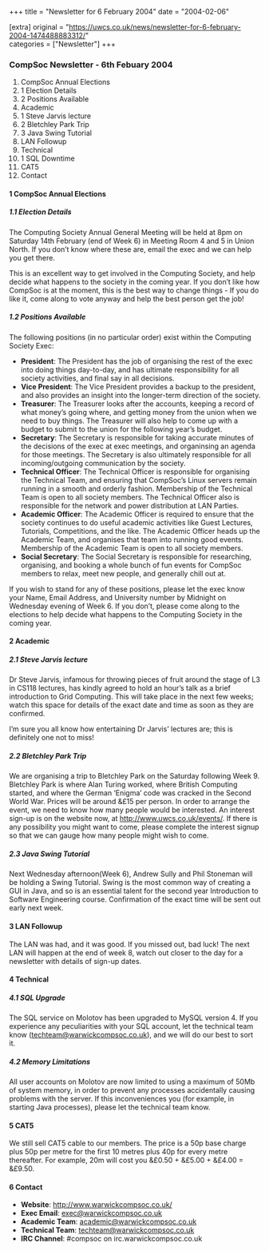 +++
title = "Newsletter for 6 February 2004"
date = "2004-02-06"

[extra]
original = "https://uwcs.co.uk/news/newsletter-for-6-february-2004-1474488883312/"    
categories = ["Newsletter"]
+++

### CompSoc Newsletter - 6th Febuary 2004

1.  CompSoc Annual Elections
2.  1 Election Details
3.  2 Positions Available
4.  Academic
5.  1 Steve Jarvis lecture
6.  2 Bletchley Park Trip
7.  3 Java Swing Tutorial
8.  LAN Followup
9.  Technical
10. 1 SQL Downtime
11. CAT5
12. Contact

#### 1 CompSoc Annual Elections

##### 1.1 Election Details

The Computing Society Annual General Meeting will be held at 8pm on Saturday 14th February (end of Week 6) in Meeting Room 4 and 5 in Union North. If you don’t know where these are, email the exec and we can help you get there.

This is an excellent way to get involved in the Computing Society, and help decide what happens to the society in the coming year. If you don’t like how CompSoc is at the moment, this is the best way to change things - If you do like it, come along to vote anyway and help the best person get the job\!

##### 1.2 Positions Available

The following positions (in no particular order) exist within the Computing Society Exec:

  - **President**: The President has the job of organising the rest of the exec into doing things day-to-day, and has ultimate responsibility for all society activities, and final say in all decisions.
  - **Vice President**: The Vice President provides a backup to the president, and also provides an insight into the longer-term direction of the society.
  - **Treasurer**: The Treasurer looks after the accounts, keeping a record of what money’s going where, and getting money from the union when we need to buy things. The Treasurer will also help to come up with a budget to submit to the union for the following year’s budget.
  - **Secretary**: The Secretary is responsible for taking accurate minutes of the decisions of the exec at exec meetings, and organinsing an agenda for those meetings. The Secretary is also ultimately responsible for all incoming/outgoing communication by the society.
  - **Technical Officer**: The Technical Officer is responsible for organising the Technical Team, and ensuring that CompSoc’s Linux servers remain running in a smooth and orderly fashion. Membership of the Technical Team is open to all society members. The Technical Officer also is responsible for the network and power distribution at LAN Parties.
  - **Academic Officer**: The Academic Officer is required to ensure that the society continues to do useful academic activities like Guest Lectures, Tutorials, Competitions, and the like. The Academic Officer heads up the Academic Team, and organises that team into running good events. Membership of the Academic Team is open to all society members.
  - **Social Secretary**: The Social Secretary is responsible for researching, organising, and booking a whole bunch of fun events for CompSoc members to relax, meet new people, and generally chill out at.

If you wish to stand for any of these positions, please let the exec know your Name, Email Address, and University number by Midnight on Wednesday evening of Week 6. If you don’t, please come along to the elections to help decide what happens to the Computing Society in the coming year.

#### 2 Academic

##### 2.1 Steve Jarvis lecture

Dr Steve Jarvis, infamous for throwing pieces of fruit around the stage of L3 in CS118 lectures, has kindly agreed to hold an hour’s talk as a brief introduction to Grid Computing. This will take place in the next few weeks; watch this space for details of the exact date and time as soon as they are confirmed.

I’m sure you all know how entertaining Dr Jarvis’ lectures are; this is definitely one not to miss\!

##### 2.2 Bletchley Park Trip

We are organising a trip to Bletchley Park on the Saturday following Week 9. Bletchley Park is where Alan Turing worked, where British Computing started, and where the German ‘Enigma’ code was cracked in the Second World War. Prices will be around &£15 per person. In order to arrange the event, we need to know how many people would be interested. An interest sign-up is on the website now, at http://www.uwcs.co.uk/events/. If there is any possibility you might want to come, please complete the interest signup so that we can gauge how many people might wish to come.

##### 2.3 Java Swing Tutorial

Next Wednesday afternoon(Week 6), Andrew Sully and Phil Stoneman will be holding a Swing Tutorial. Swing is the most common way of creating a GUI in Java, and so is an essential talent for the second year Introduction to Software Engineering course. Confirmation of the exact time will be sent out early next week.

#### 3 LAN Followup

The LAN was had, and it was good. If you missed out, bad luck\! The next LAN will happen at the end of week 8, watch out closer to the day for a newsletter with details of sign-up dates.

#### 4 Technical

##### 4.1 SQL Upgrade

The SQL service on Molotov has been upgraded to MySQL version 4. If you experience any peculiarities with your SQL account, let the technical team know (techteam@warwickcompsoc.co.uk), and we will do our best to sort it.

##### 4.2 Memory Limitations

All user accounts on Molotov are now limited to using a maximum of 50Mb of system memory, in order to prevent any processes accidentally causing problems with the server. If this inconveniences you (for example, in starting Java processes), please let the technical team know.

#### 5 CAT5

We still sell CAT5 cable to our members. The price is a 50p base charge plus 50p per metre for the first 10 metres plus 40p for every metre thereafter. For example, 20m will cost you &£0.50 + &£5.00 + &£4.00 = &£9.50.

#### 6 Contact

  - **Website**: http://www.warwickcompsoc.co.uk/
  - **Exec Email**: exec@warwickcompsoc.co.uk
  - **Academic Team**: academic@warwickcompsoc.co.uk
  - **Technical Team**: techteam@warwickcompsoc.co.uk
  - **IRC Channel**: \#compsoc on irc.warwickcompsoc.co.uk
